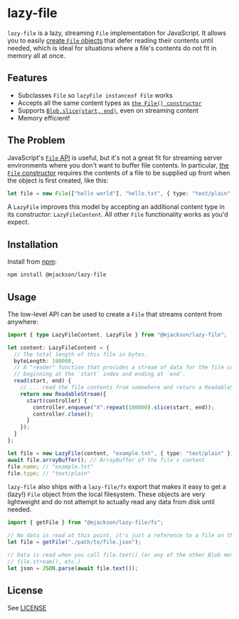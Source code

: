 # lazy-file

`lazy-file` is a lazy, streaming `File` implementation for JavaScript. It allows you to easily [create `File` objects](https://developer.mozilla.org/en-US/docs/Web/API/File) that defer reading their contents until needed, which is ideal for situations where a file's contents do not fit in memory all at once.

## Features

- Subclasses `File` so `lazyFile instanceof File` works
- Accepts all the same content types as [`the File() constructor`](https://developer.mozilla.org/en-US/docs/Web/API/File/File)
- Supports [`Blob.slice(start, end)`](https://developer.mozilla.org/en-US/docs/Web/API/Blob/slice), even on streaming content
- Memory efficient!

## The Problem

JavaScript's [`File` API](https://developer.mozilla.org/en-US/docs/Web/API/File) is useful, but it's not a great fit for streaming server environments where you don't want to buffer file contents. In particular, [the `File` constructor](https://developer.mozilla.org/en-US/docs/Web/API/File/File) requires the contents of a file to be supplied up front when the object is first created, like this:

```ts
let file = new File(["hello world"], "hello.txt", { type: "text/plain" });
```

A `LazyFile` improves this model by accepting an additional content type in its constructor: `LazyFileContent`. All other `File` functionality works as you'd expect.

## Installation

Install from [npm](https://www.npmjs.com/):

```sh
npm install @mjackson/lazy-file
```

## Usage

The low-level API can be used to create a `File` that streams content from anywhere:

```ts
import { type LazyFileContent, LazyFile } from "@mjackson/lazy-file";

let content: LazyFileContent = {
  // The total length of this file in bytes.
  byteLength: 100000,
  // A "reader" function that provides a stream of data for the file contents,
  // beginning at the `start` index and ending at `end`.
  read(start, end) {
    // ... read the file contents from somewhere and return a ReadableStream
    return new ReadableStream({
      start(controller) {
        controller.enqueue("X".repeat(100000).slice(start, end));
        controller.close();
      }
    });
  }
};

let file = new LazyFile(content, "example.txt", { type: "text/plain" });
await file.arrayBuffer(); // ArrayBuffer of the file's content
file.name; // "example.txt"
file.type; // "text/plain"
```

`lazy-file` also ships with a `lazy-file/fs` export that makes it easy to get a (lazy!) `File` object from the local filesystem. These objects are very lightweight and do not attempt to actually read any data from disk until needed.

```ts
import { getFile } from "@mjackson/lazy-file/fs";

// No data is read at this point, it's just a reference to a file on the local filesystem.
let file = getFile("./path/to/file.json");

// Data is read when you call file.text() (or any of the other Blob methods, like file.bytes(),
// file.stream(), etc.)
let json = JSON.parse(await file.text());
```

## License

See [LICENSE](https://github.com/mjackson/lazy-file/blob/main/LICENSE)

